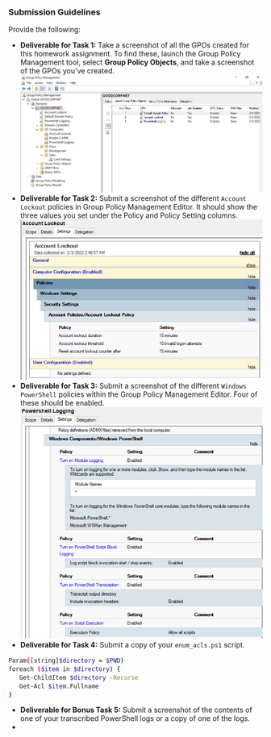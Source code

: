 ### Submission Guidelines

Provide the following:

- **Deliverable for Task 1:** Take a screenshot of all the GPOs created for this homework assignment. To find these, launch the Group Policy Management tool, select **Group Policy Objects**, and take a screenshot of the GPOs you've created.
![gpo](/07-Windows-Administration-and-Hardening/screenshots/1_gpo.png)
- **Deliverable for Task 2:** Submit a screenshot of the different `Account Lockout` policies in Group Policy Management Editor. It should show the three values you set under the Policy and Policy Setting columns.
![accountlockout](/07-Windows-Administration-and-Hardening/screenshots/2_accountlockout.png)
- **Deliverable for Task 3:** Submit a screenshot of the different `Windows PowerShell` policies within the Group Policy Management Editor. Four of these should be enabled.
![powershell](/07-Windows-Administration-and-Hardening/screenshots/3_powershell.png)
- **Deliverable for Task 4:** Submit a copy of your `enum_acls.ps1` script.
```bash
Param([string]$directory = $PWD)
foreach ($item in $directory) {
   Get-ChildItem $directory -Recurse
   Get-Acl $item.Fullname
}
```
- **Deliverable for Bonus Task 5:** Submit a screenshot of the contents of one of your transcribed PowerShell logs or a copy of one of the logs.
- 
